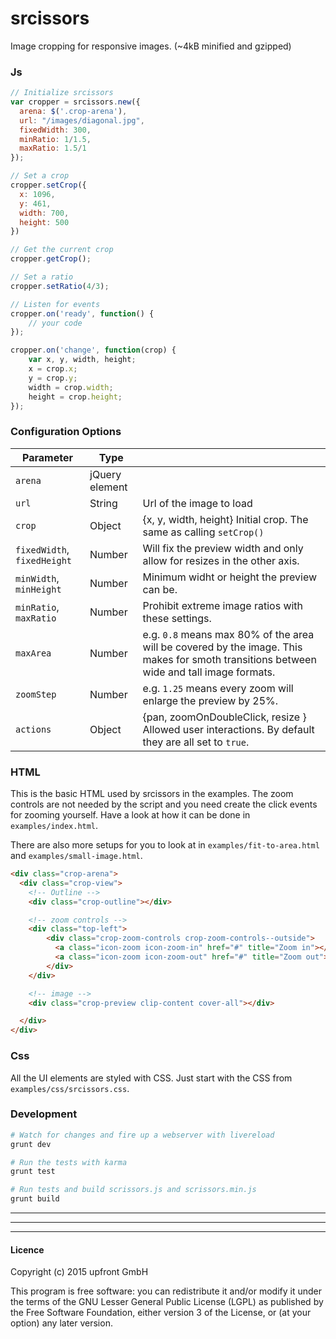 # srcissors

Image cropping for responsive images.
(~4kB minified and gzipped)

### Js

```javascript
// Initialize srcissors
var cropper = srcissors.new({
  arena: $('.crop-arena'),
  url: "/images/diagonal.jpg",
  fixedWidth: 300,
  minRatio: 1/1.5,
  maxRatio: 1.5/1
});

// Set a crop
cropper.setCrop({
  x: 1096,
  y: 461,
  width: 700,
  height: 500
})

// Get the current crop
cropper.getCrop();

// Set a ratio
cropper.setRatio(4/3);

// Listen for events
cropper.on('ready', function() {
    // your code
});

cropper.on('change', function(crop) {
    var x, y, width, height;
    x = crop.x;
    y = crop.y;
    width = crop.width;
    height = crop.height;
});


```


### Configuration Options

| Parameter | Type |  |
|---------------|-------------|--------------------------------|
| `arena` | jQuery element |  |
| `url` | String | Url of the image to load |
| `crop` | Object | {x, y, width, height} Initial crop. The same as calling `setCrop()` |
| `fixedWidth`, `fixedHeight` | Number | Will fix the preview width and only allow for resizes in the other axis. |
| `minWidth`, `minHeight` | Number | Minimum widht or height the preview can be. |
| `minRatio`, `maxRatio` |  Number | Prohibit extreme image ratios with these settings. |
| `maxArea` | Number | e.g. `0.8` means max 80% of the area will be covered by the image. This makes for smoth transitions between wide and tall image formats. |
| `zoomStep` | Number | e.g. `1.25` means every zoom will enlarge the preview by 25%. |
| `actions` | Object | {pan, zoomOnDoubleClick, resize } Allowed user interactions. By default they are all set to `true`. |

### HTML

This is the basic HTML used by srcissors in the examples. The zoom controls are not needed by the script and you need create the click events for zooming yourself. Have a look at how it can be done in `examples/index.html`.

There are also more setups for you to look at in `examples/fit-to-area.html` and `examples/small-image.html`.

```html
<div class="crop-arena">
  <div class="crop-view">
    <!-- Outline -->
    <div class="crop-outline"></div>

    <!-- zoom controls -->
    <div class="top-left">
        <div class="crop-zoom-controls crop-zoom-controls--outside">
          <a class="icon-zoom icon-zoom-in" href="#" title="Zoom in"></a>
          <a class="icon-zoom icon-zoom-out" href="#" title="Zoom out"></a>
        </div>
    </div>

    <!-- image -->
    <div class="crop-preview clip-content cover-all"></div>

  </div>
</div>
```


### Css

All the UI elements are styled with CSS. Just start with the CSS from `examples/css/srcissors.css`.


### Development

```bash
# Watch for changes and fire up a webserver with livereload
grunt dev

# Run the tests with karma
grunt test

# Run tests and build scrissors.js and scrissors.min.js
grunt build
```


---
---
---

#### Licence

Copyright (c) 2015 upfront GmbH

This program is free software: you can redistribute it and/or modify
it under the terms of the GNU Lesser General Public License (LGPL) as
published by the Free Software Foundation, either version 3 of the License, 
or (at your option) any later version.
